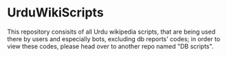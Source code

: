 # UrduWikiScripts
This repository consisits of all Urdu wikipedia scripts, that are being used there by users and especially bots, excluding db reports' codes; in order to view these codes, please head over to another repo named "DB scripts".
